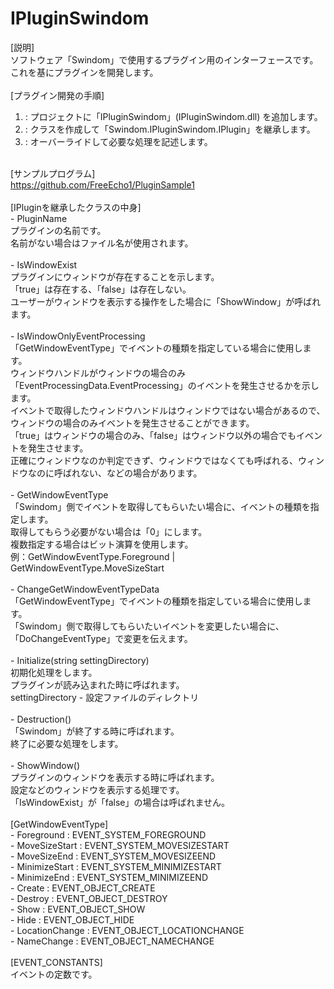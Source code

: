 # IPluginSwindom

[説明]<br>
ソフトウェア「Swindom」で使用するプラグイン用のインターフェースです。<br>
これを基にプラグインを開発します。<br>
<br>
[プラグイン開発の手順]<br>
1. : プロジェクトに「IPluginSwindom」(IPluginSwindom.dll) を追加します。
2. : クラスを作成して「Swindom.IPluginSwindom.IPlugin」を継承します。
3. : オーバーライドして必要な処理を記述します。
<br>
[サンプルプログラム]<br>
<a href="https://github.com/FreeEcho1/PluginSample1">https://github.com/FreeEcho1/PluginSample1</a><br>
<br>
[IPluginを継承したクラスの中身]<br>
 - PluginName<br>
プラグインの名前です。<br>
名前がない場合はファイル名が使用されます。<br>
<br>
 - IsWindowExist<br>
プラグインにウィンドウが存在することを示します。<br>
「true」は存在する、「false」は存在しない。<br>
ユーザーがウィンドウを表示する操作をした場合に「ShowWindow」が呼ばれます。<br>
<br>
 - IsWindowOnlyEventProcessing<br>
 「GetWindowEventType」でイベントの種類を指定している場合に使用します。<br>
ウィンドウハンドルがウィンドウの場合のみ「EventProcessingData.EventProcessing」のイベントを発生させるかを示します。<br>
イベントで取得したウィンドウハンドルはウィンドウではない場合があるので、ウィンドウの場合のみイベントを発生させることができます。<br>
「true」はウィンドウの場合のみ、「false」はウィンドウ以外の場合でもイベントを発生させます。<br>
正確にウィンドウなのか判定できず、ウィンドウではなくても呼ばれる、ウィンドウなのに呼ばれない、などの場合があります。<br>
<br>
 - GetWindowEventType<br>
「Swindom」側でイベントを取得してもらいたい場合に、イベントの種類を指定します。<br>
取得してもらう必要がない場合は「0」にします。<br>
複数指定する場合はビット演算を使用します。<br>
例：GetWindowEventType.Foreground | GetWindowEventType.MoveSizeStart<br>
<br>
 - ChangeGetWindowEventTypeData<br>
「GetWindowEventType」でイベントの種類を指定している場合に使用します。<br>
「Swindom」側で取得してもらいたいイベントを変更したい場合に、「DoChangeEventType」で変更を伝えます。<br>
<br>
 - Initialize(string settingDirectory)<br>
初期化処理をします。<br>
プラグインが読み込まれた時に呼ばれます。<br>
settingDirectory - 設定ファイルのディレクトリ<br>
<br>
 - Destruction()<br>
「Swindom」が終了する時に呼ばれます。<br>
終了に必要な処理をします。<br>
<br>
 - ShowWindow()<br>
プラグインのウィンドウを表示する時に呼ばれます。<br>
設定などのウィンドウを表示する処理です。<br>
「IsWindowExist」が「false」の場合は呼ばれません。<br>
<br>
[GetWindowEventType]<br>
 - Foreground : EVENT_SYSTEM_FOREGROUND<br>
 - MoveSizeStart : EVENT_SYSTEM_MOVESIZESTART<br>
 - MoveSizeEnd : EVENT_SYSTEM_MOVESIZEEND<br>
 - MinimizeStart : EVENT_SYSTEM_MINIMIZESTART<br>
 - MinimizeEnd : EVENT_SYSTEM_MINIMIZEEND<br>
 - Create : EVENT_OBJECT_CREATE<br>
 - Destroy : EVENT_OBJECT_DESTROY<br>
 - Show : EVENT_OBJECT_SHOW<br>
 - Hide : EVENT_OBJECT_HIDE<br>
 - LocationChange : EVENT_OBJECT_LOCATIONCHANGE<br>
 - NameChange : EVENT_OBJECT_NAMECHANGE<br>
<br>
[EVENT_CONSTANTS]<br>
イベントの定数です。<br>
